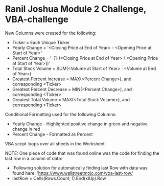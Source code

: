 # Ranil Joshua Module 2 Challenge, VBA-challenge

New Columns were created for the following:
* Ticker = Each Unique Ticker 
* Yearly Change = '\<Closing Price at End of Year> - \<Opening Price at Start of Year>'
* Percent Change = '-(1-(\<Closing Price at End of Year> / \<Opening Price at Start of Year>))'
* Total Stock Volume = SUM(\<Volume at Start of Year> : \<Volume at End of Year>)
* Greatest Percent Increase = MAX(\<Percent Change>), and corresponding \<Ticker>
* Greatest Percent Decrease = MIN(\<Percent Change>), and corresponding \<Ticker>
* Greatest Total Volume = MAX(\<Total Stock Volume>), and corresponding \<Ticker>
	
Conditional Formatting used for the following Columns:
* Yearly Change - Highlighted positive change in green and negative change in red
* Percent Change - Formatted as Percent
	
 VBA script loops over all sheets in the Worksheet

 NOTE:
One piece of code that was found online was the code for finding the last row in a column of data:
* 'Following solution for automatically finding last Row with data was found here: 'https://www.wallstreetmojo.com/vba-last-row/
* lastRow = Cells(Rows.Count, 1).End(xlUp).Row
